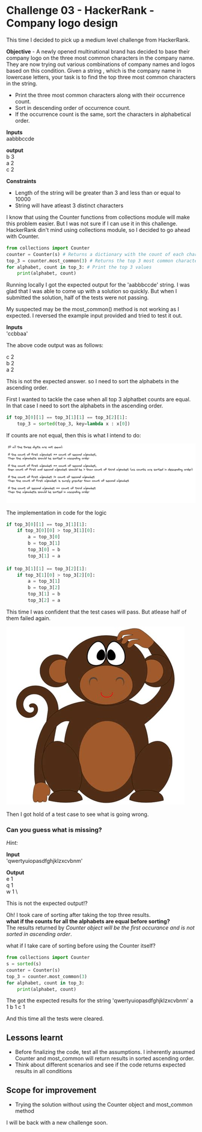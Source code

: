 # Challenge 03 - HackerRank - Company logo design

This time I decided to pick up a medium level challenge from HackerRank.

**Objective** - A newly opened multinational brand has decided to base their company logo on the three most common characters in the company name. They are now trying out various combinations of company names and logos based on this condition. Given a string , which is the company name in lowercase letters, your task is to find the top three most common characters in the string.
* Print the three most common characters along with their occurrence count.
* Sort in descending order of occurrence count.
* If the occurrence count is the same, sort the characters in alphabetical order.

**Inputs** \
aabbbccde

**output** \
b 3 \
a 2 \
c 2

**Constraints**
* Length of the string will be greater than 3 and less than or equal to 10000
* String will have atleast 3 distinct characters

I know that using the Counter functions from  collections module will make this problem easier. But I was not sure if I can use it in this challenge. HackerRank din't mind using collections module, so I decided to go ahead with Counter.

```python
from collections import Counter 
counter = Counter(s) # Returns a dictionary with the count of each character
top_3 = counter.most_common(3) # Returns the top 3 most common characters
for alphabet, count in top_3: # Print the top 3 values
    print(alphabet, count)
```

Running locally I got the expected output for the 'aabbbccde' string. I was glad that I was able to come up with a solution so quickly. But when I submitted the solution, half of the tests were not passing.

My suspected may be the most_common() method is not working as I expected.
I reversed the example input provided and tried to test it out.

**Inputs** \
'ccbbaa'

The above code output was as follows:

c 2 \
b 2 \
a 2

This is not the expected answer. so I need to sort the alphabets in the ascending order. 


First I wanted to tackle the case when all top 3 alphatbet counts are equal. In that case I need to sort the alphabets in the ascending order.

```python
if top_3[0][1] == top_3[1][1] == top_3[2][1]:
    top_3 = sorted(top_3, key=lambda x : x[0])
```

If counts are not equal, then this is what I intend to do:

![logic](/images/clogic.png)

The implementation in code for the logic

```python
if top_3[0][1] == top_3[1][1]:
    if top_3[0][0] > top_3[1][0]:
        a = top_3[0]
        b = top_3[1]
        top_3[0] = b
        top_3[1] = a

if top_3[1][1] == top_3[2][1]:
    if top_3[1][0] > top_3[2][0]:
        a = top_3[1]
        b = top_3[2]
        top_3[1] = b
        top_3[2] = a
```

This time I was confident that the test cases will pass.
But atlease half of them failed again.

![what's happening](/images/scratch.jpeg)

Then I got hold of a test case to see what is going wrong. 

### **Can you guess what is missing?**

*Hint:*

**Input** \
'qwertyuiopasdfghjklzxcvbnm'

**Output** \
e 1 \
q 1 \
w 1 \

This is not the expected output!?

Oh! I took care of sorting after taking the top three results. \
**what if the counts for all the alphabets are equal before sorting?** \
The results returned by _Counter object will be the first occurance and is not sorted in ascending order_.

what if I take care of sorting before using the Counter itself?

```python
from collections import Counter
s = sorted(s)
counter = Counter(s)
top_3 = counter.most_common(3)
for alphabet, count in top_3:
    print(alphabet, count)
```

The got the expected results for the string 'qwertyuiopasdfghjklzxcvbnm'
a 1
b 1
c 1

And this time all the tests were cleared.


## Lessons learnt
* Before finalizing the code, test all the assumptions. I inherently assumed Counter and most_common will return results in sorted ascending order.
* Think about different scenarios and see if the code returns expected results in all conditions


## Scope for improvement
* Trying the solution without using the Counter object and most_common method

I will be back with a new challenge soon.













